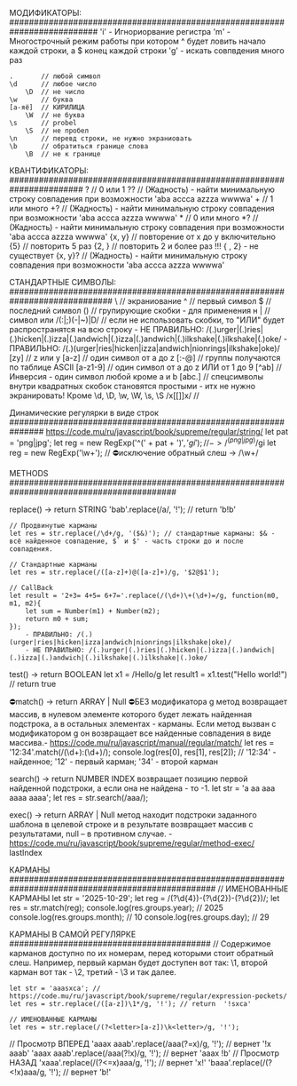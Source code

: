 МОДИФИКАТОРЫ: ##########################################################################
    'i' - Игнориорвание регистра 
    'm' - Многострочный режим работы при котором ^ будет ловить начало каждой строки, а $ конец каждой строки
    'g' - искать совпвдения много раз
    
    .       // любой символ
    \d      // любое число
        \D  // не число
    \w      // буква
    [а-яё]  // КИРИЛИЦА
        \W  // не буква
    \s      // probel
        \S  // не пробел
    \n      // перевд строки, не нужно экраниовать 
    \b      // обратиться границе слова
        \B  // не к границе
КВАНТИФИКАТОРЫ: #######################################################################
    ? // 0 или 1
        ?? // (Жадность) - найти минимальную строку совпадения при возможности 'aba accca azzza wwwwa'
    + // 1 или много
        +? // (Жадность) - найти минимальную строку совпадения при возможности 'aba accca azzza wwwwa'
    * // 0 или много
        *? // (Жадность) - найти минимальную строку совпадения при возможности 'aba accca azzza wwwwa'
    {x, y} // повторение от x до y включительно
        {5} // повторить 5 раз
        {2, } // повторить 2 и более раз !!! { , 2} - не существует
        {x, y}? // (Жадность) - найти минимальную строку совпадения при возможности 'aba accca azzza wwwwa'
    
СТАНДАРТНЫЕ СИМВОЛЫ: #############################################################################
    \ // экраниование
    ^ // первый символ
    $ // последний символ
    () // групирующие скобки - для применения н
    | // символ или
        /(:|;)(-|~)|D/ // если не использовать скобки, то "ИЛИ" будет распространятся на всю строку
        - НЕ ПРАВИЛЬНО: /(.)urger|(.)ries|(.)hicken|(.)izza|(.)andwich|(.)izza|(.)andwich|(.)ilkshake|(.)ilkshake|(.)oke/
        - ПРАВИЛЬНО: /(.)(urger|ries|hicken|izza|andwich|nionrings|ilkshake|oke)/
    [zy] // z или y
        [a-z] // один символ от a до z
            [:-@] //  группы получаются по таблице ASCII
        [a-z1-9] // один символ от a до z ИЛИ от 1 до 9
        [^ab] // Инверсия - один символ любой кроме a и b
        [abc.] // спецсимволы внутри квадратных скобок становятся простыми - итх не нужно экранировать! Кроме  \d, \D, \w, \W, \s, \S
        /x[\[\]]x/ // 



Динамические регулярки в виде строк ###############################################################
    https://code.mu/ru/javascript/book/supreme/regular/string/
    let pat = 'png|jpg';
    let reg = new RegExp('^(' + pat + ')$', 'gi'); // -> /^(png|jpg)$/gi
        let reg = new RegExp('\\w+'); // ⛔исключение обратный слеш -> /\w+/



METHODS ##########################################################################################

replace() -> return STRING
    'bab'.replace(/а/, '!'); // return 'b!b'

    // Продвинутые карманы 
    let res = str.replace(/\d+/g, '($&)'); // стандартные карманы: $& - всё найденное совпадение, $` и $' - часть строки до и после совпадения. 
    
    // Стандартные карманы
    let res = str.replace(/([a-z]+)@([a-z]+)/g, '$2@$1');

    // CallBack
    let result = '2+3= 4+5= 6+7='.replace(/(\d+)\+(\d+)=/g, function(m0, m1, m2){
        let sum = Number(m1) + Number(m2); 
        return m0 + sum; 
    });
        - ПРАВИЛЬНО: /(.)(urger|ries|hicken|izza|andwich|nionrings|ilkshake|oke)/
        - НЕ ПРАВИЛЬНО: /(.)urger|(.)ries|(.)hicken|(.)izza|(.)andwich|(.)izza|(.)andwich|(.)ilkshake|(.)ilkshake|(.)oke/

test() -> return BOOLEAN
    let x1 = /Hello/g
    let result1 = x1.test("Hello world!") // return true

⛔match() -> return ARRAY | Null
    ⛔БЕЗ модификатора g метод возвращает массив, в нулевом элементе которого будет лежать найденная подстрока, а в остальных элементах - карманы. Если метод вызван с модификатором g он возвращает все найденные совпадения в виде массива.- https://code.mu/ru/javascript/manual/regular/match/
    let res = '12:34'.match(/(\d+):(\d+)/);
    console.log(res[0], res[1], res[2]); // '12:34' - найденное; '12' - первый карман; '34' - второй карман



search() -> return NUMBER INDEX
    возвращает позицию первой найденной подстроки, а если она не найдена - то -1.
    let str = 'a aa aaa aaaa aaaa';
    let res = str.search(/aaa/);

exec() -> return ARRAY | Null
    метод находит подстроки заданного шаблона в целевой строке и в результате возвращает массив с результатами, null – в противном случае. - https://code.mu/ru/javascript/book/supreme/regular/method-exec/
    lastIndex 



КАРМАНЫ ##################################################################################################
// ИМЕНОВАННЫЕ КАРМАНЫ
    let str = '2025-10-29';
    let reg = /(?<year>\d{4})-(?<month>\d{2})-(?<day>\d{2})/;
    let res = str.match(reg);
        console.log(res.groups.year);  // 2025
        console.log(res.groups.month); // 10
        console.log(res.groups.day);   // 29


КАРМАНЫ В САМОЙ РЕГУЛЯРКЕ #########################################
// Содержимое карманов доступно по их номерам, перед которыми стоит обратный слеш. Например, первый карман будет доступен вот так: \1, второй карман вот так - \2, третий - \3 и так далее.

    let str = 'aaasxca'; // https://code.mu/ru/javascript/book/supreme/regular/expression-pockets/
    let res = str.replace(/([a-z])\1*/g, '!'); // return  '!sxca'

    // ИМЕНОВАННЫЕ КАРМАНЫ
    let res = str.replace(/(?<letter>[a-z])\k<letter>/g, '!');



// Просмотр ВПЕРЕД
    'aaax aaab'.replace(/aaa(?=x)/g, '!'); // вернет '!x aaab'
    'aaax aaab'.replace(/aaa(?!x)/g, '!'); // вернет 'aaax !b'
// Просмотр НАЗАД
    'xaaa'.replace(/(?<=x)aaa/g, '!'); // вернет 'x!'
    'baaa'.replace(/(?<!x)aaa/g, '!'); // вернет 'b!'
